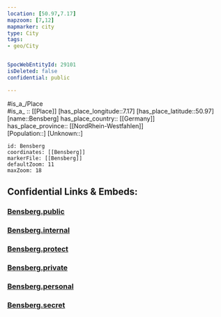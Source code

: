 ```yaml
---
location: [50.97,7.17] 
mapzoom: [7,12] 
mapmarker: city 
type: City
tags:
- geo/City


SpocWebEntityId: 29101
isDeleted: false
confidential: public

---
```

#is_a_/Place  
#is_a_ :: [[Place]] 
[has_place_longitude::7.17] 
[has_place_latitude::50.97] 
[name::Bensberg] 
has_place_country:: [[Germany]]  
has_place_province:: [[NordRhein-Westfahlen]]  
[Population::] 
[Unknown::] 


```leaflet
id: Bensberg
coordinates: [[Bensberg]] 
markerFile: [[Bensberg]] 
defaultZoom: 11 
maxZoom: 18
```


## Confidential Links & Embeds: 

### [Bensberg.public](/_public/\Earth\Continent\Europe\Europe~Central\Germany\Germany~West\Nordrhein-Westfalen\counties~NW\Rheinisch-Berg.Kreis\cities~Rheinisch-Bergisch\Bergisch_Gladbach\boroughs~B.GladbachBensberg.public.md) 

### [Bensberg.internal](/_internal/\Earth\Continent\Europe\Europe~Central\Germany\Germany~West\Nordrhein-Westfalen\counties~NW\Rheinisch-Berg.Kreis\cities~Rheinisch-Bergisch\Bergisch_Gladbach\boroughs~B.GladbachBensberg.internal.md) 

### [Bensberg.protect](/_protect/\Earth\Continent\Europe\Europe~Central\Germany\Germany~West\Nordrhein-Westfalen\counties~NW\Rheinisch-Berg.Kreis\cities~Rheinisch-Bergisch\Bergisch_Gladbach\boroughs~B.GladbachBensberg.protect.md) 

### [Bensberg.private](/_private/\Earth\Continent\Europe\Europe~Central\Germany\Germany~West\Nordrhein-Westfalen\counties~NW\Rheinisch-Berg.Kreis\cities~Rheinisch-Bergisch\Bergisch_Gladbach\boroughs~B.GladbachBensberg.private.md) 

### [Bensberg.personal](/_personal/\Earth\Continent\Europe\Europe~Central\Germany\Germany~West\Nordrhein-Westfalen\counties~NW\Rheinisch-Berg.Kreis\cities~Rheinisch-Bergisch\Bergisch_Gladbach\boroughs~B.GladbachBensberg.personal.md) 

### [Bensberg.secret](/_secret/\Earth\Continent\Europe\Europe~Central\Germany\Germany~West\Nordrhein-Westfalen\counties~NW\Rheinisch-Berg.Kreis\cities~Rheinisch-Bergisch\Bergisch_Gladbach\boroughs~B.GladbachBensberg.secret.md)

